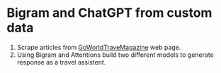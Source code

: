 # Bigram and ChatGPT from custom data
1. Scrape articles from [GoWorldTraveMagazine](https://www.google.com/url?sa=t&rct=j&q=&esrc=s&source=web&cd=&ved=2ahUKEwjTzo7Q_tKDAxVPQPEDHVsgAqIQFnoECBEQAQ&url=https%3A%2F%2Fwww.goworldtravel.com%2F&usg=AOvVaw2iUed6jaRAkWxi1gq18NNq&opi=89978449) web page.
2. Using Bigram and Attentions build two different models to generate response as a travel assistent.